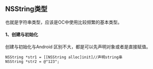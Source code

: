## NSString类型

也就是字符串类型，应该是OC中使用比较频繁的基本类型。

#### 1、创建与初始化

创建与初始化与Android 区别不大，都是可以先声明对象或者是直接赋值。

```
NSString *str1 = [[NSString alloc]init]//声明string串
NSString *str2 = @"123";
```





